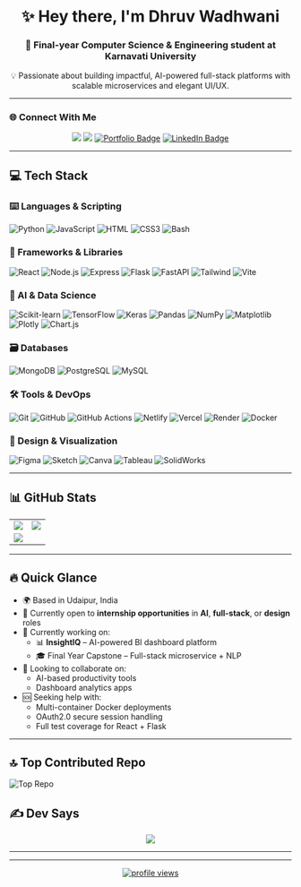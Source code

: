<h1 align="center">✨ Hey there, I'm Dhruv Wadhwani</h1>
<h3 align="center">🧠 Final-year Computer Science & Engineering student at Karnavati University</h3>
<p align="center">💡 Passionate about building impactful, AI-powered full-stack platforms with scalable microservices and elegant UI/UX.</p>

---

### 🌐 Connect With Me  
<p align="center">
  <a href="https://instagram.com/dhruvwadhwani7"><img src="https://img.shields.io/badge/Instagram-%23E4405F.svg?logo=Instagram&logoColor=white&style=for-the-badge" /></a>
  <a href="mailto:dhruvwadhwani77277@gmail.com"><img src="https://img.shields.io/badge/Email-D14836?logo=gmail&logoColor=white&style=for-the-badge" /></a>
  <a href="https://dhruvwadhwani7.netlify.app/"><img src="https://img.shields.io/badge/Portfolio-121212?style=for-the-badge&logo=vercel&logoColor=white" alt="Portfolio Badge"/></a>
  <a href="https://www.linkedin.com/in/dhruvwadhwani7/"><img src="https://img.shields.io/badge/LinkedIn-0077B5?style=for-the-badge&logo=linkedin&logoColor=white" alt="LinkedIn Badge" />
</a>
</p>

---

## 💻 Tech Stack

### ⌨️ Languages & Scripting
![Python](https://img.shields.io/badge/python-3670A0?style=for-the-badge&logo=python&logoColor=ffdd54)
![JavaScript](https://img.shields.io/badge/javascript-%23323330.svg?style=for-the-badge&logo=javascript&logoColor=%23F7DF1E)
![HTML](https://img.shields.io/badge/html-%23E34F26.svg?style=for-the-badge&logo=html5&logoColor=white)
![CSS3](https://img.shields.io/badge/css3-%231572B6.svg?style=for-the-badge&logo=css3&logoColor=white)
![Bash](https://img.shields.io/badge/bash-%23121011.svg?style=for-the-badge&logo=gnu-bash&logoColor=white)

### 🧰 Frameworks & Libraries
![React](https://img.shields.io/badge/react-%2320232a.svg?style=for-the-badge&logo=react&logoColor=%2361DAFB)
![Node.js](https://img.shields.io/badge/node.js-6DA55F?style=for-the-badge&logo=node.js&logoColor=white)
![Express](https://img.shields.io/badge/express.js-%23404d59.svg?style=for-the-badge&logo=express&logoColor=%2361DAFB)
![Flask](https://img.shields.io/badge/flask-%23000.svg?style=for-the-badge&logo=flask&logoColor=white)
![FastAPI](https://img.shields.io/badge/FastAPI-005571?style=for-the-badge&logo=fastapi)
![Tailwind](https://img.shields.io/badge/tailwindcss-%2338B2AC.svg?style=for-the-badge&logo=tailwind-css&logoColor=white)
![Vite](https://img.shields.io/badge/vite-%23646CFF.svg?style=for-the-badge&logo=vite&logoColor=white)

### 🤖 AI & Data Science
![Scikit-learn](https://img.shields.io/badge/scikit--learn-%23F7931E.svg?style=for-the-badge&logo=scikit-learn&logoColor=white)
![TensorFlow](https://img.shields.io/badge/TensorFlow-%23FF6F00.svg?style=for-the-badge&logo=TensorFlow&logoColor=white)
![Keras](https://img.shields.io/badge/Keras-%23D00000.svg?style=for-the-badge&logo=Keras&logoColor=white)
![Pandas](https://img.shields.io/badge/pandas-%23150458.svg?style=for-the-badge&logo=pandas&logoColor=white)
![NumPy](https://img.shields.io/badge/numpy-%23013243.svg?style=for-the-badge&logo=numpy&logoColor=white)
![Matplotlib](https://img.shields.io/badge/Matplotlib-%23ffffff.svg?style=for-the-badge&logo=Matplotlib&logoColor=black)
![Plotly](https://img.shields.io/badge/Plotly-%233F4F75.svg?style=for-the-badge&logo=plotly&logoColor=white)
![Chart.js](https://img.shields.io/badge/chart.js-F5788D.svg?style=for-the-badge&logo=chart.js&logoColor=white)

### 🗃️ Databases
![MongoDB](https://img.shields.io/badge/MongoDB-%234ea94b.svg?style=for-the-badge&logo=mongodb&logoColor=white)
![PostgreSQL](https://img.shields.io/badge/postgres-%23316192.svg?style=for-the-badge&logo=postgresql&logoColor=white)
![MySQL](https://img.shields.io/badge/mysql-4479A1.svg?style=for-the-badge&logo=mysql&logoColor=white)

### 🛠️ Tools & DevOps
![Git](https://img.shields.io/badge/git-%23F05033.svg?style=for-the-badge&logo=git&logoColor=white)
![GitHub](https://img.shields.io/badge/github-%23121011.svg?style=for-the-badge&logo=github&logoColor=white)
![GitHub Actions](https://img.shields.io/badge/github%20actions-%232671E5.svg?style=for-the-badge&logo=githubactions&logoColor=white)
![Netlify](https://img.shields.io/badge/netlify-%23000000.svg?style=for-the-badge&logo=netlify&logoColor=white)
![Vercel](https://img.shields.io/badge/vercel-%23000000.svg?style=for-the-badge&logo=vercel&logoColor=white)
![Render](https://img.shields.io/badge/Render-3c3c3c?style=for-the-badge&logo=render&logoColor=white)
![Docker](https://img.shields.io/badge/Docker-2496ED?style=for-the-badge&logo=docker&logoColor=white)

### 🎨 Design & Visualization
![Figma](https://img.shields.io/badge/figma-%23F24E1E.svg?style=for-the-badge&logo=figma&logoColor=white)
![Sketch](https://img.shields.io/badge/Sketch-FFB387?style=for-the-badge&logo=sketch&logoColor=black)
![Canva](https://img.shields.io/badge/Canva-%2300C4CC.svg?style=for-the-badge&logo=Canva&logoColor=white)
![Tableau](https://img.shields.io/badge/Tableau-E97627?style=for-the-badge&logo=Tableau&logoColor=white)
![SolidWorks](https://img.shields.io/badge/SolidWorks-%23F40000.svg?style=for-the-badge&logo=solidworks&logoColor=white)

---

## 📊 GitHub Stats

<table>
  <tr>
    <td>
      <img src="https://github-readme-stats.vercel.app/api?username=dhruvwadhwani7&theme=shades-of-purple&hide_border=false&include_all_commits=true&count_private=true" />
    </td>
    <td>
      <img src="https://nirzak-streak-stats.vercel.app/?user=dhruvwadhwani7&theme=shades-of-purple&hide_border=false" />
    </td>
  </tr>
  <tr>
    <td colspan="2">
      <img src="https://github-readme-stats.vercel.app/api/top-langs/?username=dhruvwadhwani7&theme=shades-of-purple&hide_border=false&layout=compact" />
    </td>
  </tr>
</table>

---

## 🔥 Quick Glance

- 🌍 Based in Udaipur, India  
- 💼 Currently open to **internship opportunities** in **AI**, **full-stack**, or **design** roles  
- 🔨 Currently working on:  
  - 📊 **InsightIQ** – AI-powered BI dashboard platform  
  - 🎓 Final Year Capstone – Full-stack microservice + NLP  
- 🤝 Looking to collaborate on:
  - AI-based productivity tools
  - Dashboard analytics apps
- 🆘 Seeking help with:
  - Multi-container Docker deployments
  - OAuth2.0 secure session handling
  - Full test coverage for React + Flask

---


## 🔝 Top Contributed Repo

![Top Repo](https://github-contributor-stats.vercel.app/api?username=dhruvwadhwani7&limit=5&theme=shades-of-purple&combine_all_yearly_contributions=true)

## ✍️ Dev Says
<p align="center">
  <img src="https://quotes-github-readme.vercel.app/api?type=vertical&theme=radical" />
</p>

---



---

<p align="center">
  <a href="https://visitcount.itsvg.in">
    <img src="https://visitcount.itsvg.in/api?id=dhruvwadhwani7&icon=3&color=11" alt="profile views" />
  </a>
</p>

<!-- Proudly created with GPRM ( https://gprm.itsvg.in ) -->
